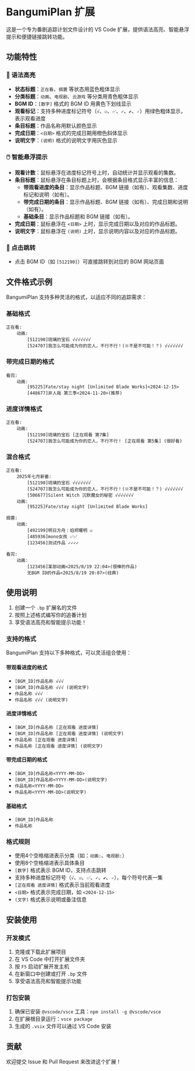 # BangumiPlan 扩展

这是一个专为番剧追踪计划文件设计的 VS Code 扩展，提供语法高亮、智能悬浮提示和便捷链接跳转功能。

## 功能特性

### 🎨 语法高亮

- **状态标题**：`正在看`、`搁置` 等状态用蓝色粗体显示
- **分类标题**：`动画`、`电视剧`、`云游戏` 等分类用青色粗体显示
- **BGM ID**：`[数字]` 格式的 BGM ID 用黄色下划线显示
- **观看标记**：支持多种进度标记符号（`√`、`☑`、`✅`、`✓`、`✔`、`🗸`）用绿色粗体显示，表示观看进度
- **条目标题**：作品名称用默认颜色显示
- **完成日期**：`<日期>` 格式的完成日期用橙色斜体显示
- **说明文字**：`(说明)` 格式的说明文字用灰色显示

### 🖱️ 智能悬浮提示

- **观看计数**：鼠标悬浮在进度标记符号上时，自动统计并显示观看的集数。
- **条目标题**：鼠标悬浮在条目标题上时，会根据条目格式显示丰富的信息：
  - **带观看进度的条目**：显示作品标题、BGM 链接（如有）、观看集数、进度标记和说明（如有）。
  - **带完成日期的条目**：显示作品标题、BGM 链接（如有）、完成日期和说明（如有）。
  - **基础条目**：显示作品标题和 BGM 链接（如有）。
- **完成日期**：鼠标悬浮在 `<日期>` 上时，显示完成日期以及对应的作品标题。
- **说明文字**：鼠标悬浮在 `(说明)` 上时，显示说明内容以及对应的作品标题。

### 🔗 点击跳转

- 点击 BGM ID（如 `[512190]`）可直接跳转到对应的 BGM 网站页面

## 文件格式示例

BangumiPlan 支持多种灵活的格式，以适应不同的追踪需求：

### 基础格式

```text
正在看:
    动画:
        [512190]琉璃的宝石 √√√√√√√
        [524707]我怎么可能成为你的恋人，不行不行！(※不是不可能！？) √√√√√√√
```

### 带完成日期的格式

```text
看完:
    动画:
        [95225]Fate/stay night [Unlimited Blade Works]<2024-12-15>
        [448677]非人哉 第三季<2024-11-20>(推荐)
```

### 进度详情格式

```text
正在看:
    动画:
        [512190]琉璃的宝石 [正在观看 第7集]
        [524707]我怎么可能成为你的恋人，不行不行！ [正在观看 第5集] (很好看)
```

### 混合格式

```text
正在看:
    2025年七月新番:
        [512190]琉璃的宝石 √√√√√√√
        [524707]我怎么可能成为你的恋人，不行不行！(※不是不可能！？) √√√√√√√
        [506677]Silent Witch 沉默魔女的秘密 √√√√√√√
    动画:
        [95225]Fate/stay night [Unlimited Blade Works]

搁置:
    动画:
        [492199]明日方舟：焰烬曙明 ☑
        [485936]mono女孩 ✅✅
        [123456]测试作品 ✓✓✓✓

看完:
    动画:
        [123456]某部动画<2025/8/19 22:04>(很棒的作品)
        无BGM ID的作品<2025/8/19 20:07>(经典)
```

## 使用说明

1. 创建一个 `.bp` 扩展名的文件
2. 按照上述格式编写你的追番计划
3. 享受语法高亮和智能提示功能！

### 支持的格式

BangumiPlan 支持以下多种格式，可以灵活组合使用：

#### 带观看进度的格式

- `[BGM_ID]作品名称 √√√`
- `[BGM_ID]作品名称 √√√ (说明文字)`
- `作品名称 √√√`
- `作品名称 √√√ (说明文字)`

#### 进度详情格式

- `[BGM_ID]作品名称 [正在观看 进度详情]`
- `[BGM_ID]作品名称 [正在观看 进度详情] (说明文字)`
- `作品名称 [正在观看 进度详情]`
- `作品名称 [正在观看 进度详情] (说明文字)`

#### 带完成日期的格式

- `[BGM_ID]作品名称<YYYY-MM-DD>`
- `[BGM_ID]作品名称<YYYY-MM-DD>(说明文字)`
- `作品名称<YYYY-MM-DD>`
- `作品名称<YYYY-MM-DD>(说明文字)`

#### 基础格式

- `[BGM_ID]作品名称`
- `作品名称`

### 格式规则

- 使用4个空格缩进表示分类（如：`动画:`、`电视剧:`）
- 使用8个空格缩进表示具体条目
- `[数字]` 格式表示 BGM ID，支持点击跳转
- 支持多种进度标记符号（`√`、`☑`、`✅`、`✓`、`✔`、`🗸`），每个符号代表一集
- `[正在观看 进度详情]` 格式表示当前观看进度
- `<日期>` 格式表示完成日期，如 `<2024-12-15>`
- `(文字)` 格式表示说明或备注信息

## 安装使用

### 开发模式

1. 克隆或下载此扩展项目
2. 在 VS Code 中打开扩展文件夹
3. 按 `F5` 启动扩展开发主机
4. 在新窗口中创建或打开 `.bp` 文件
5. 享受语法高亮和智能提示功能

### 打包安装

1. 确保已安装 `@vscode/vsce` 工具：`npm install -g @vscode/vsce`
2. 在扩展根目录运行：`vsce package`
3. 生成的 `.vsix` 文件可以通过 VS Code 安装

## 贡献

欢迎提交 Issue 和 Pull Request 来改进这个扩展！
